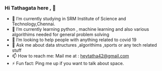 ### Hi Tathagata here , 👋





- 🔭 I’m currently studying in SRM Institute of Science and Technology,Chennai.
- 🌱 I’m currently learning python , machine learning and also various algorithims needed for general problem solving
- 🤔 I’m looking to help people with anything related to covid 19
- 💬 Ask me about data structures ,algorithims ,sports or any tech related stuff 
- 📫 How to reach me: Mail me at : heytatha42@gmail.com
- ⚡ Fun fact: Ping me up if you want to talk about space.
